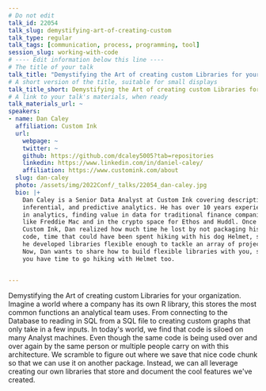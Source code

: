 ```yaml
---
# Do not edit
talk_id: 22054
talk_slug: demystifying-art-of-creating-custom
talk_type: regular
talk_tags: [communication, process, programming, tool]
session_slug: working-with-code
# ---- Edit information below this line ----
# The title of your talk
talk_title: "Demystifying the Art of creating custom Libraries for your organization."
# A short version of the title, suitable for small displays
talk_title_short: Demystifying the Art of creating custom Libraries for your organization.
# A link to your talk's materials, when ready
talk_materials_url: ~
speakers:
- name: Dan Caley
  affiliation: Custom Ink
  url:
    webpage: ~
    twitter: ~
    github: https://github.com/dcaley5005?tab=repositories
    linkedin: https://www.linkedin.com/in/daniel-caley/
    affiliation: https://www.customink.com/about
  slug: dan-caley
  photo: /assets/img/2022Conf/_talks/22054_dan-caley.jpg
  bio: |+
    Dan Caley is a Senior Data Analyst at Custom Ink covering descriptive,
    inferential, and predictive analytics. He has over 10 years experience
    in analytics, finding value in data for traditional finance companies
    like Freddie Mac and in the crypto space for Ethos and Huddl. Once at
    Custom Ink, Dan realized how much time he lost by not packaging his
    code, time that could have been spent hiking with his dog Helmet, so
    he developed libraries flexible enough to tackle an array of projects.
    Now, Dan wants to share how to build flexible libraries with you, so
    you have time to go hiking with Helmet too.


---
```


<!-- ABSTRACT ----
Please write abstract below. You may use simple markdown (links, code style, bold, italics)
-->

Demystifying the Art of creating custom Libraries for your organization. Imagine
a world where a company has its own R library, this stores the most common
functions an analytical team uses. From connecting to the Database to reading
in SQL from a SQL file to creating custom graphs that only take in a few inputs.
In today's world, we find that code is siloed on many Analyst machines. Even
though the same code is being used over and over again by the same person or
multiple people carry on with this architecture. We scramble to figure out where
we save that nice code chunk so that we can use it on another package. Instead,
we can all leverage creating our own libraries that store and document the cool
features we've created.
